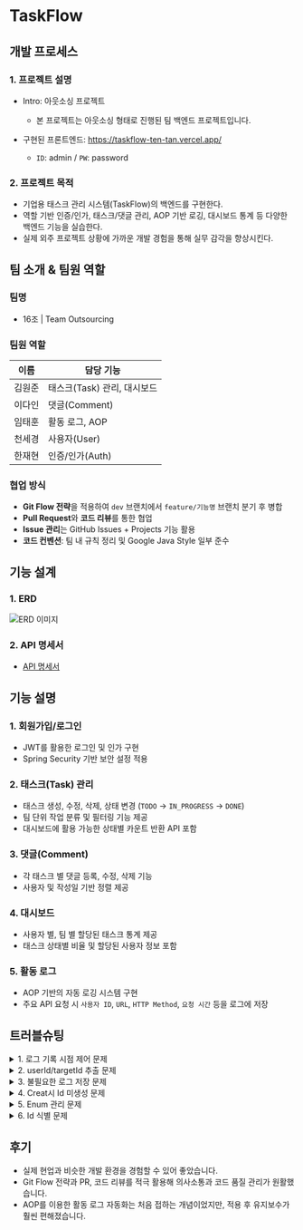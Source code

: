 # TaskFlow

## 개발 프로세스

### 1. 프로젝트 설명
- Intro: 아웃소싱 프로젝트
    - 본 프로젝트는 아웃소싱 형태로 진행된 팀 백엔드 프로젝트입니다.

- 구현된 프론트엔드: https://taskflow-ten-tan.vercel.app/
    - `ID`: admin / `PW`: password


### 2. 프로젝트 목적
- 기업용 태스크 관리 시스템(TaskFlow)의 백엔드를 구현한다.
- 역할 기반 인증/인가, 태스크/댓글 관리, AOP 기반 로깅, 대시보드 통계 등 다양한 백엔드 기능을 실습한다.
- 실제 외주 프로젝트 상황에 가까운 개발 경험을 통해 실무 감각을 향상시킨다.

## 팀 소개 & 팀원 역할

### 팀명
- 16조 | Team Outsourcing

### 팀원 역할

|  이름  | 담당 기능 |
|--------|-----------|
| 김원준 | 태스크(Task) 관리, 대시보드 |
| 이다인 | 댓글(Comment) |
| 임태훈 | 활동 로그, AOP |
| 천세경 | 사용자(User) |
| 한재현 | 인증/인가(Auth) |

### 협업 방식
- **Git Flow 전략**을 적용하여 `dev` 브랜치에서 `feature/기능명` 브랜치 분기 후 병합
- **Pull Request**와 **코드 리뷰**를 통한 협업
- **Issue 관리**는 GitHub Issues + Projects 기능 활용
- **코드 컨벤션**: 팀 내 규칙 정리 및 Google Java Style 일부 준수


## 기능 설계

### 1. ERD
![ERD 이미지](![ERD.png](ERD.png))

### 2. API 명세서
- [API 명세서](https://www.notion.so/teamsparta/2112dc3ef514802ebb01ca0cdb8d166a?v=2112dc3ef51480679a9c000cb6dfb7fe)


## 기능 설명

### 1. 회원가입/로그인
- JWT를 활용한 로그인 및 인가 구현
- Spring Security 기반 보안 설정 적용

### 2. 태스크(Task) 관리
- 태스크 생성, 수정, 삭제, 상태 변경 (`TODO` → `IN_PROGRESS` → `DONE`)
- 팀 단위 작업 분류 및 필터링 기능 제공
- 대시보드에 활용 가능한 상태별 카운트 반환 API 포함

### 3. 댓글(Comment)
- 각 태스크 별 댓글 등록, 수정, 삭제 기능
- 사용자 및 작성일 기반 정렬 제공

### 4. 대시보드
- 사용자 별, 팀 별 할당된 태스크 통계 제공
- 태스크 상태별 비율 및 할당된 사용자 정보 포함

### 5. 활동 로그
- AOP 기반의 자동 로깅 시스템 구현
- 주요 API 요청 시 `사용자 ID`, `URL`, `HTTP Method`, `요청 시간` 등을 로그에 저장

## 트러블슈팅

<details>
  <summary>1. 로그 기록 시점 제어 문제</summary>

#### [원인 분석]
- AOP를 통한 로그 기록 시, 서비스 메서드 실행 전/후 중 어느 시점에서 로그를 남겨야 할지 명확하지 않았다.

#### [해결 방법]
- `@AfterReturning` 어노테이션을 적용하여 정상적으로 메서드가 종료된 이후에만 로그를 기록하도록 시점 제어했다.
</details>

<details>
  <summary>2. userId/targetId 추출 문제</summary>

#### [원인 분석]
- 각 API의 파라미터 구조가 달라서 사용자 ID나 타겟 ID를 일관되게 추출하기 어려웠다.

#### [해결 방법]
- 커스텀 어노테이션을 만들어 사용자 ID 또는 타겟 ID를 지정하고,
  리플렉션을 활용하여 해당 필드에 접근해 값 추출하도록 AOP 로직을 설계했다.
</details>

<details>
  <summary>3. 불필요한 로그 저장 문제</summary>

#### [원인 분석]
- 예외 발생 시에도 로그가 저장되어 정상 요청과 실패 요청이 구분되지 않았다.
    - 결과적으로 실패한 요청까지 활동 기록에 포함되어 혼란을 유발한다.

#### [해결 방법]
- `@AfterReturning` 방식으로 정상적으로 처리된 경우에만 로그가 남도록 제어하고,
  예외가 발생한 경우는 로깅 대상에서 제외되도록 했다.
</details>

<details>
  <summary>4. Creat시 Id 미생성 문제</summary>

#### [원인 분석]
- 생성 요청 시 DTO 내부에 아직 DB에 저장되지 않은 ID를 포함하려다 보니, 로그에 타겟 ID가 누락되는 문제 발생했다.

#### [해결 방법]
- 서비스 로직에서 DB 저장 후 반환되는 Entity의 ID를 기반으로 로그에 타겟 targetId 기록했다.
</details>

<details>
  <summary>5. Enum 관리 문제</summary>

#### [원인 분석]
- 활동 유형을 나타내는 Enum 값들이 점점 많아지면서, 오타나 중복 가능성이 증가했다.

#### [해결 방법]
- Enum 값에 Prefix를 부여하여 그룹화했다.
    - 예: `TASK_CREATED`, `TASK_UPDATED`, `COMMENT_CREATED`
</details>

<details>
  <summary>6. Id 식별 문제</summary>

#### [원인 분석]
- 로그 기록 시 공통 필드만 사용하다 보니 어떤 ID가 어떤 리소스를 의미하는지 명확하지 않았다.

#### [해결 방법]
- 각 로그에 activityType 필드를 함께 저장하여 ID의 의미를 명확히 구분했다.
</details>

## 후기
- 실제 현업과 비슷한 개발 환경을 경험할 수 있어 좋았습니다.
- Git Flow 전략과 PR, 코드 리뷰를 적극 활용해 의사소통과 코드 품질 관리가 원활했습니다.
- AOP를 이용한 활동 로그 자동화는 처음 접하는 개념이었지만, 적용 후 유지보수가 훨씬 편해졌습니다.